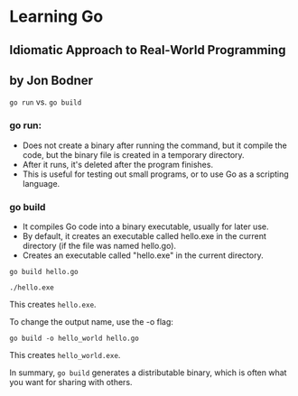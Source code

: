# Learning Go
## Idiomatic Approach to Real-World Programming
## by Jon Bodner

`go run` vs. `go build`

### go run:
- Does not create a binary after running the command, but it compile the code, but the binary file is created in a temporary directory.
- After it runs, it's deleted after the program finishes.
- This is useful for testing out small programs, or to use Go as a scripting language.

### go build
- It compiles Go code into a binary executable, usually for later use.
- By default, it creates an executable called hello.exe in the current directory (if the file was named hello.go).
- Creates an executable called "hello.exe" in the current directory.
```gitbash
go build hello.go

./hello.exe
```
This creates `hello.exe`.


To change the output name, use the -o flag:
```gitbash
go build -o hello_world hello.go
```
This creates `hello_world.exe`.

In summary, `go build` generates a distributable binary, which is often what you want for sharing with others.